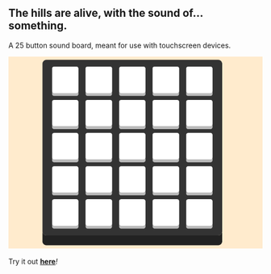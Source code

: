 ## The hills are alive, with the sound of... something.

A 25 button sound board, meant for use with touchscreen devices.

<img src = "screenshot.png"> </img>

Try it out <a href="http://www.hunterirving.com/blog/2019/soundboard"><b>here</b></a><i>!</i>
